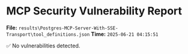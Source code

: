 # MCP Security Vulnerability Report
**File:** `results\Postgres-MCP-Server-With-SSE-Transport\tool_definitions.json`
**Time:** `2025-06-21 04:15:51`

✅ No vulnerabilities detected.